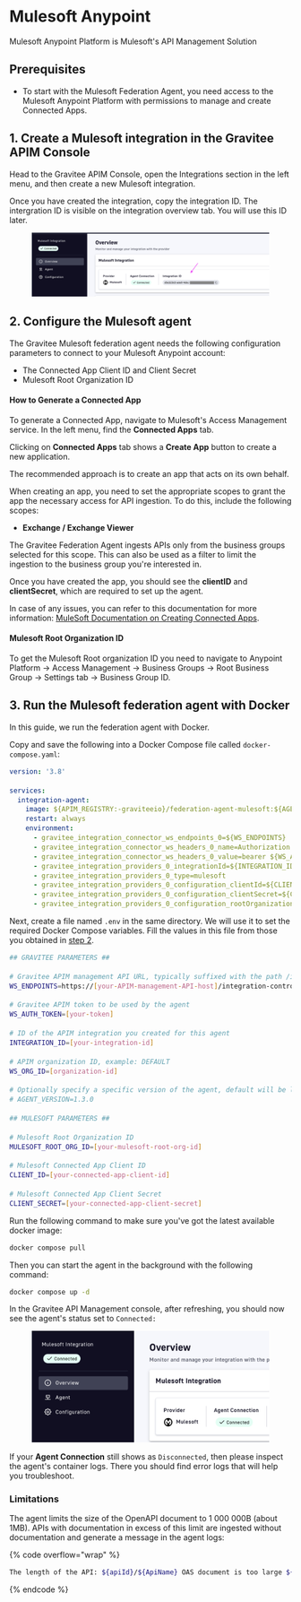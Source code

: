 # Mulesoft Anypoint

Mulesoft Anypoint Platform is Mulesoft's API Management Solution

## Prerequisites

* To start with the Mulesoft Federation Agent, you need access to the Mulesoft Anypoint Platform with permissions to manage and create Connected Apps.

## 1. Create a Mulesoft integration in the Gravitee APIM Console

Head to the Gravitee APIM Console, open the Integrations section in the left menu, and then create a new Mulesoft integration.&#x20;

Once you have created the integration, copy the integration ID. The intergration ID is visible on the integration overview tab. You will use this ID later.

<figure><img src="../../../.gitbook/assets/image (222).png" alt=""><figcaption></figcaption></figure>

## &#x20;2. Configure the Mulesoft agent

The Gravitee Mulesoft federation agent needs the following configuration parameters to connect to your Mulesoft Anypoint account:

* The Connected App Client ID and Client Secret
* Mulesoft Root Organization ID&#x20;

#### How to Generate a Connected App&#x20;

To generate a Connected App, navigate to Mulesoft's Access Management service. In the left menu, find the **Connected Apps** tab.

&#x20;Clicking on **Connected Apps** tab shows a **Create App** button to create a new application.

The recommended approach is to create an app that acts on its own behalf.

When creating an app, you need to set the appropriate scopes to grant the app the necessary access for API ingestion. To do this, include the following scopes:

* **Exchange / Exchange Viewer**

The Gravitee Federation Agent ingests APIs only from the business groups selected for this scope. This can also be used as a filter to limit the ingestion to the business group you're interested in.

Once you have created the app, you should see the **clientID** and **clientSecret**, which are required to set up the agent.

In case of any issues, you can refer to this documentation for more information: [MuleSoft Documentation on Creating Connected Apps](https://docs.mulesoft.com/access-management/creating-connected-apps-dev).

#### Mulesoft Root Organization ID&#x20;

To get the Mulesoft Root organization ID you need to navigate to Anypoint Platform → Access Management → Business Groups → Root Business Group → Settings tab → Business Group ID.

## 3. Run the Mulesoft federation agent with Docker

In this guide, we run the federation agent with Docker.

Copy and save the following into a Docker Compose file called `docker-compose.yaml`:

```yaml
version: '3.8'

services:
  integration-agent:
    image: ${APIM_REGISTRY:-graviteeio}/federation-agent-mulesoft:${AGENT_VERSION:-latest}
    restart: always
    environment:
      - gravitee_integration_connector_ws_endpoints_0=${WS_ENDPOINTS}
      - gravitee_integration_connector_ws_headers_0_name=Authorization
      - gravitee_integration_connector_ws_headers_0_value=bearer ${WS_AUTH_TOKEN}
      - gravitee_integration_providers_0_integrationId=${INTEGRATION_ID}
      - gravitee_integration_providers_0_type=mulesoft
      - gravitee_integration_providers_0_configuration_clientId=${CLIENT_ID}
      - gravitee_integration_providers_0_configuration_clientSecret=${CLIENT_SECRET}
      - gravitee_integration_providers_0_configuration_rootOrganizationId=${MULESOFT_ROOT_ORG_ID}
```

Next, create a file named `.env` in the same directory. We will use it to set the required Docker Compose variables. Fill the values in this file from those you obtained in [step 2](mulesoft-anypoint.md#id-2.-configure-the-mulesoft-agent).

```bash
## GRAVITEE PARAMETERS ##

# Gravitee APIM management API URL, typically suffixed with the path /integration-controller
WS_ENDPOINTS=https://[your-APIM-management-API-host]/integration-controller

# Gravitee APIM token to be used by the agent
WS_AUTH_TOKEN=[your-token]

# ID of the APIM integration you created for this agent
INTEGRATION_ID=[your-integration-id]

# APIM organization ID, example: DEFAULT
WS_ORG_ID=[organization-id]

# Optionally specify a specific version of the agent, default will be latest
# AGENT_VERSION=1.3.0

## MULESOFT PARAMETERS ##

# Mulesoft Root Organization ID
MULESOFT_ROOT_ORG_ID=[your-mulesoft-root-org-id]

# Mulesoft Connected App Client ID
CLIENT_ID=[your-connected-app-client-id]

# Mulesoft Connected App Client Secret
CLIENT_SECRET=[your-connected-app-client-secret]
```

Run the following command to make sure you've got the latest available docker image:

```bash
docker compose pull
```

Then you can start the agent in the background with the following command:

```bash
docker compose up -d
```

In the Gravitee API Management console, after refreshing, you should now see the agent's status set to `Connected:`

<figure><img src="../../../.gitbook/assets/image (223).png" alt=""><figcaption></figcaption></figure>

If your **Agent Connection** still shows as `Disconnected`, then please inspect the agent's container logs. There you should find error logs that will help you troubleshoot.

### Limitations

The agent limits the size of the OpenAPI document to 1 000 000B (about 1MB). APIs with documentation in excess of this limit are ingested without documentation and generate a message in the agent logs:

{% code overflow="wrap" %}
```sh
The length of the API: ${apiId}/${ApiName} OAS document is too large ${sizeB} (${sizeHumanReadable}). The limit is {sizeB} (${sizeHumanReadable}). The document will not be ingested.
```
{% endcode %}
